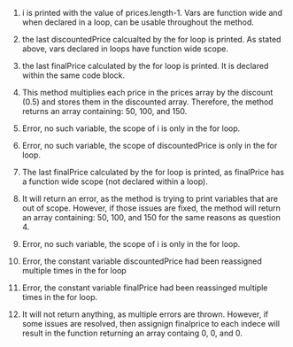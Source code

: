 1. i is printed with the value of prices.length-1. Vars are function wide and when declared in a loop, can be usable throughout the method.

2. the last discountedPrice calcualted by the for loop is printed. As stated above, vars declared in loops have function wide scope.

3. the last finalPrice calculated by the for loop is printed. It is declared within the same code block.

4. This method multiplies each price in the prices array by the discount (0.5) and stores them in the discounted array. Therefore, the method returns an array containing: 50, 100, and 150.

5. Error, no such variable, the scope of i is only in the for loop.

6. Error, no such variable, the scope of discountedPrice is only in the for loop. 

7. The last finalPrice calculated by the for loop is printed, as finalPrice has a function wide scope (not declared within a loop).

8. It will return an error, as the method is trying to print variables that are out of scope. However, if those issues are fixed, the method will return an array containing: 50, 100, and 150 for the same reasons as question 4.

9.  Error, no such variable, the scope of i is only in the for loop.
10. Error, the constant variable discountedPrice had been reassigned multiple times in the for loop 
11. Error, the constant variable finalPrice had been reassinged multiple times in the for loop.
12. It will not return anything, as multiple errors are thrown. However, if some issues are resolved, then assignign finalprice to each indece will result in the function returning an array containg 0, 0, and 0.


